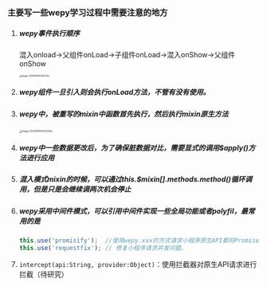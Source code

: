 ### 主要写一些wepy学习过程中需要注意的地方

1. ##### wepy事件执行顺序

   混入onload→父组件onLoad→子组件onLoad→混入onShow→父组件onShow

   <img src="/Users/yang/Library/Application Support/typora-user-images/image-20200619143921700.png" alt="image-20200619143921700" style="zoom:30%;" />

2. ##### wepy组件一旦引入则会执行onLoad方法，不管有没有使用。

3. ##### wepy中，被重写的mixin中函数首先执行，然后执行mixin原生方法

   <img src="/Users/yang/Library/Application Support/typora-user-images/image-20200619144123226.png" alt="image-20200619144123226" style="zoom:33%;" />

4. ##### wepy中一些数据更改后，为了确保脏数据对比，需要显式的调用$apply()方法进行应用

5. ##### 混入模式mixin的时候，可以通过this.$mixin[].methods.method()循环调用，但是只是会继续调两次机会停止

6. ##### wepy采用中间件模式，可以引用中间件实现一些全局功能或者polyfil，最常用的是

   ```js
   this.use('promisify');  //使用wepy.xxx的方式请求小程序原生API都将Promise化。
   this.use('requestfix'); // 修复小程序请求并发问题。
   ```

7. `intercept(api:String, provider:Object)`：使用拦截器对原生API请求进行拦截（待研究）



